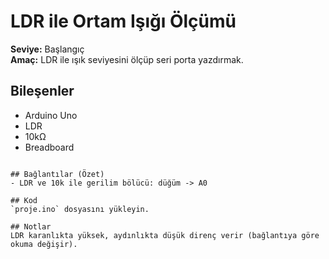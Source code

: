 
# LDR ile Ortam Işığı Ölçümü

**Seviye:** Başlangıç  
**Amaç:** LDR ile ışık seviyesini ölçüp seri porta yazdırmak.

## Bileşenler
- Arduino Uno
- LDR
- 10kΩ
- Breadboard



```

## Bağlantılar (Özet)
- LDR ve 10k ile gerilim bölücü: düğüm -> A0

## Kod
`proje.ino` dosyasını yükleyin.

## Notlar
LDR karanlıkta yüksek, aydınlıkta düşük direnç verir (bağlantıya göre okuma değişir).
